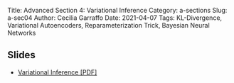 Title: Advanced Section 4: Variational Inference
Category: a-sections
Slug: a-sec04
Author: Cecilia Garraffo
Date: 2021-04-07
Tags: KL-Divergence, Variational Autoencoders, Reparameterization Trick, Bayesian Neural Networks

## Slides
- [Variational Inference [PDF]]({static}presentation/BayesianInference.pdf)
